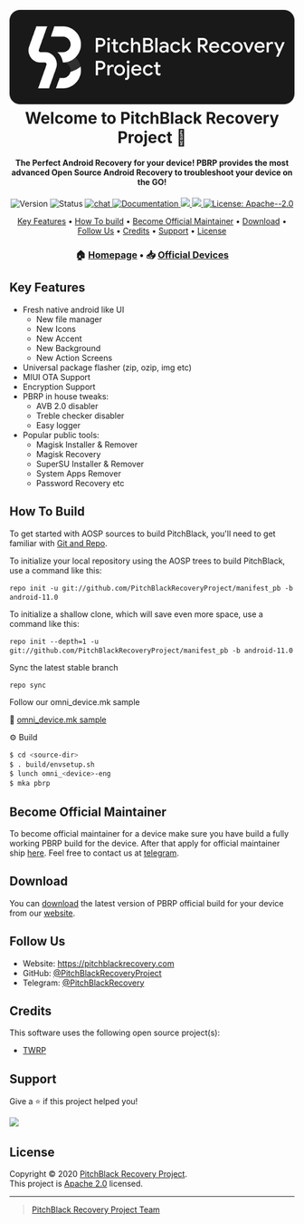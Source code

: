 
<h1 align="center">
  <br>
  <a href="https://pitchblackrecovery.com"><img src="https://raw.githubusercontent.com/shovon668/xda-template/r3/pbrp3-banner-xda.png" alt="Welcome to PitchBlack Recovery Project 👋" width="600"></a>
  <br>
 Welcome to PitchBlack Recovery Project 👋
  <br>
</h1>

<h4 align="center">The Perfect Android Recovery for your device! PBRP provides the most advanced Open Source Android Recovery to troubleshoot your device on the GO!</h4>


<p align="center">
<a>
  <img alt="Version" src="https://img.shields.io/badge/version-3.1.0-blue.svg?cacheSeconds=2592000" />
  </a>

<a>
  <img alt="Status" src="https://img.shields.io/badge/status-stable-deepgreen.svg" />
  </a>

  <a href="https://t.me/pbrpcom" target="_blank">
    <img alt="chat" src="https://img.shields.io/badge/chat-on--telegram-lightblue.svg" />
  </a>

  <a href="https://pitchblackrecovery.com/docs" target="_blank">
    <img alt="Documentation" src="https://img.shields.io/badge/documentation-yes-brightgreen.svg" />
  </a>

  <a href="https://www.patreon.com/pitchblackrecovery">
    <img src="https://img.shields.io/badge/$-donate-orange.svg?maxAge=2592000&amp;style=flat">
  </a>

  <a href="https://saythanks.io/to/pitchblackrecovery%40gmail.com">
      <img src="https://img.shields.io/badge/SayThanks.io-%E2%98%BC-1EAEDB.svg">
  </a>
  <a href="https://github.com/PitchBlackRecoveryProject/android_bootable_recovery/blob/android-9.0/LICENSE" target="_blank">
    <img alt="License: Apache--2.0" src="https://img.shields.io/badge/License-Apache--2.0-yellow.svg" />
  </a>
</p>

<p align="center">
  <a href="#key-features">Key Features</a> •
  <a href="#how-to-build">How To build</a> •
  <a href="#become-official-maintainer">Become Official Maintainer</a> •
  <a href="#download">Download</a> •
  <a href="#follow-us">Follow Us</a> •
  <a href="#credits">Credits</a> •
  <a href="#support">Support</a> •
  <a href="#license">License</a>
</p>

<h3 align="center">
  🏠 <a href="https://pitchblackrecovery.com/">Homepage</a> •
  📥 <a href="https://pitchblackrecovery.com/devices">Official Devices</a>
</h3>

## Key Features

* Fresh native android like UI
  - New file manager
  - New Icons
  - New Accent
  - New Background
  - New Action Screens
* Universal package flasher (zip, ozip, img etc)
* MIUI OTA Support
* Encryption Support
* PBRP in house tweaks:
  - AVB 2.0 disabler
  - Treble checker disabler
  - Easy logger
* Popular public tools:
  - Magisk Installer & Remover
  - Magisk Recovery
  - SuperSU Installer & Remover
  - System Apps Remover
  - Password Recovery etc

## How To Build
To get started with AOSP sources to build PitchBlack, you'll need to get familiar
with [Git and Repo](https://source.android.com/source/using-repo.html).

To initialize your local repository using the AOSP trees to build PitchBlack, use a command like this:
```
repo init -u git://github.com/PitchBlackRecoveryProject/manifest_pb -b android-11.0
```
To initialize a shallow clone, which will save even more space, use a command like this:
```
repo init --depth=1 -u git://github.com/PitchBlackRecoveryProject/manifest_pb -b android-11.0
```
Sync the latest stable branch
```
repo sync
```

Follow our omni_device.mk sample

📱 <a href="omni_device.mk.sample.md" target = "_blank">omni_device.mk sample</a>

⚙️ Build

```bash
$ cd <source-dir>
$ . build/envsetup.sh
$ lunch omni_<device>-eng
$ mka pbrp
````

## Become Official Maintainer

To become official maintainer for a device make sure you have build a fully working PBRP build for the device. After that apply for official maintainer ship [here](https://pitchblackrecovery.com/docs/device-maintainership-form/). Feel free to contact us at [telegram](https://t.me/pbrpcom).

## Download

You can [download](https://pitchblackrecovery.com/devices) the latest version of PBRP official build for your device from our [website](https://pitchblackrecovery.com/devices).

## Follow Us

* Website: https://pitchblackrecovery.com
* GitHub: [@PitchBlackRecoveryProject](https://github.com/PitchBlackRecoveryProject)
* Telegram: [@PitchBlackRecovery](https://t.me/pitchblackrecovery)


## Credits

This software uses the following open source project(s):

* [TWRP](https://github.com/minimal-manifest-twrp)


## Support

Give a ⭐️ if this project helped you!

<a href="https://www.patreon.com/pitchblackrecovery">
  <img src="https://c5.patreon.com/external/logo/become_a_patron_button@2x.png" width="160">
</a>

## License

Copyright © 2020 [PitchBlack Recovery Project](https://github.com/PitchBlackRecoveryProject).<br />
This project is [Apache 2.0](https://github.com/PitchBlackRecoveryProject/android_bootable_recovery/blob/android-9.0/LICENSE) licensed.

***
> [PitchBlack Recovery Project Team](https://pitchblackrecovery.com/#team)
